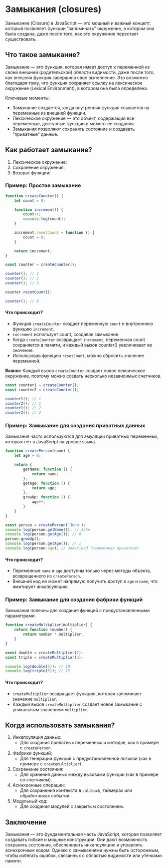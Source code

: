 # Замыкания (closures)

Замыкание (Closure) в JavaScript — это мощный и важный концепт, который позволяет функции "запоминать" окружение, в
котором она была создана, даже после того, как это окружение перестает существовать.

## Что такое замыкание?

Замыкание — это функция, которая имеет доступ к переменной из своей внешней (родительской) области видимости, даже после
того, как внешняя функция завершила свое выполнение. Это возможно благодаря тому, что функция сохраняет ссылку на
лексическое окружение (Lexical Environment), в котором она была определена.

Ключевые моменты:

* Замыкание создается, когда внутренняя функция ссылается на переменные из внешней функции.
* Лексическое окружение — это объект, содержащий все переменные, доступные функции в момент ее создания.
* Замыкания позволяют сохранять состояние и создавать "приватные" данные.

## Как работает замыкание?

1. Лексическое окружение:
2. Сохранение окружения:
3. Возврат функции:

### Пример: Простое замыкание

```js
function createCounter() {
    let count = 0;

    function increment() {
        count++;
        console.log(count);
    }

    increment.resetCount = function () {
        count = 0;
    }

    return increment;
}

const counter = createCounter();

counter(); // 1
counter(); // 2
counter(); // 3

counter.resetCount();

counter(); // 0
```

#### Что происходит?

* Функция `createCounter` создает переменную `count` и внутреннюю функцию `increment`.
* `increment` использует count, создавая замыкание.
* Когда `createCounter` возвращает `increment`, переменная count сохраняется в памяти, и каждый вызов counter()
  увеличивает
  ее значение.
* Использовав функцию `resetCount`, можно сбросить значение переменной.

**Важно:** Каждый вызов `createCounter` создает новое лексическое окружение, поэтому можно создать несколько независимых
счетчиков.

```js
const counter1 = createCounter();
const counter2 = createCounter();

counter1(); // 1
counter2(); // 1
counter1(); // 2
counter2(); // 2
```

### Пример: Замыкание для создания приватных данных

Замыкания часто используются для эмуляции приватных переменных, которых нет в JavaScript на уровне языка.

```ts
function createPerson(name) {
    let age = 0;

    return {
        getName: function () {
            return name;
        },
        getAge: function () {
            return age;
        },
        growUp: function () {
            age++;
        }
    }
}

const person = createPerson('John');
console.log(person.getName()); // John
console.log(person.getAge()); // 0
person.growUp();
console.log(person.getAge()); // 1
console.log(person.age); // undefined (переменная приваткая)
```

#### Что происходит?

* Переменные `name` и `age` доступны только через методы объекта, возвращенного из `createPerson`.
* Внешний код не может напрямую получить доступ к `age` и `name`, что имитирует инкапсуляцию.

### Пример: Замыкание для создания фабрики функций

Замыкания полезны для создания функций с предустановленными параметрами.

```js
function createMultiplier(multiplier) {
    return function (number) {
        return number * multiplier;
    }
}

const double = createMultiplier(2);
const triple = createMultiplier(3);

console.log(double(5)); // 10
console.log(triple(5)); // 15
```

#### Что происходит?

* `createMultiplier` возвращает функцию, которая запоминает значение `multiplier`.
* Каждый вызов `createMultiplier` создает новое замыкание с уникальным значением `multiplier`.

## Когда использовать замыкания?

1. Инкапсуляция данных:
    * Для создания приватных переменных и методов, как в примере с `createPerson`.
2. Фабрики функций:
    * Для генерации функций с предустановленной логикой (как в примере с `createMultiplier`)
3. Сохранение состояния:
    * Для хранения данных между вызовами функции (как в примере со счетчиком).
4. Асинхронные операции:
    * Для сохранения контекста в `callback`, таймерах или обработчиках событий.
5. Модульный код:
    * Для создания модулей с закрытым состоянием.

## Заключение

Замыкания — это фундаментальная часть JavaScript, которая позволяет создавать гибкие и мощные конструкции. Они дают
возможность сохранять состояние, обеспечивать инкапсуляцию и управлять асинхронным кодом. Однако с замыканиями нужны
быть осторожным, чтобы избегать ошибок, связанных с областью видимости или утечками памяти.